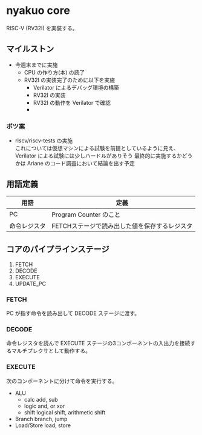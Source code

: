# nyakuo core

RISC-V (RV32I) を実装する。

## マイルストン

- 今週末までに実施
  - CPU の作り方(本) の読了
  - RV32I の実装完了のために以下を実施
    - Verilator によるデバッグ環境の構築
    - RV32I の実装
    - RV32I の動作を Verilator で確認
    - 
    
### ボツ案

- riscv/riscv-tests の実施  
これについては仮想マシンによる試験を前提としているように見え、Verilator による試験には少しハードルがありそう
最終的に実施するかどうかは Ariane のコード調査において結論を出す予定

## 用語定義

| 用語     | 定義                        |
| ------ | ------------------------- |
| PC     | Program Counter のこと       |
| 命令レジスタ | FETCHステージで読み出した値を保存するレジスタ |

## コアのパイプラインステージ

1. FETCH
1. DECODE
1. EXECUTE
1. UPDATE_PC

### FETCH

PC が指す命令を読み出して DECODE ステージに渡す。

### DECODE

命令レジスタを読んで EXECUTE ステージの3コンポーネントの入出力を接続するマルチプレクサとして動作する。

### EXECUTE

次のコンポーネントに分けて命令を実行する。

- ALU
  - calc
    add, sub
  - logic
    and, or xor
  - shift
    logical shift, arithmetic shift
- Branch
  branch, jump
- Load/Store
  load, store

